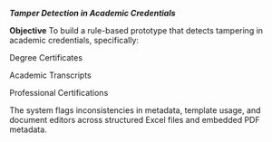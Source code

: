 ***Tamper Detection in Academic Credentials***

**Objective**
To build a rule-based prototype that detects tampering in academic credentials, specifically:

Degree Certificates

Academic Transcripts

Professional Certifications

The system flags inconsistencies in metadata, template usage, and document editors across structured Excel files and embedded PDF metadata.
